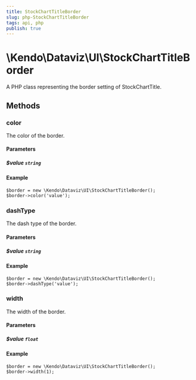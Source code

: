 ```yaml
---
title: StockChartTitleBorder
slug: php-StockChartTitleBorder
tags: api, php
publish: true
---
```


# \Kendo\Dataviz\UI\StockChartTitleBorder

A PHP class representing the border setting of StockChartTitle.


## Methods

### color
The color of the border.
#### Parameters

##### $value `string`



#### Example 
    $border = new \Kendo\Dataviz\UI\StockChartTitleBorder();
    $border->color('value');

### dashType
The dash type of the border.
#### Parameters

##### $value `string`



#### Example 
    $border = new \Kendo\Dataviz\UI\StockChartTitleBorder();
    $border->dashType('value');

### width
The width of the border.
#### Parameters

##### $value `float`



#### Example 
    $border = new \Kendo\Dataviz\UI\StockChartTitleBorder();
    $border->width(1);

